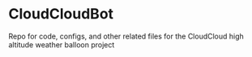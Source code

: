 # CloudCloudBot
Repo for code, configs, and other related files for the CloudCloud high altitude weather balloon project
